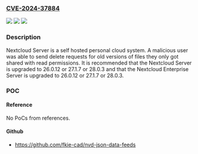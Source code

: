 ### [CVE-2024-37884](https://cve.mitre.org/cgi-bin/cvename.cgi?name=CVE-2024-37884)
![](https://img.shields.io/static/v1?label=Product&message=security-advisories&color=blue)
![](https://img.shields.io/static/v1?label=Version&message=%3D%20%3E%3D%2026.0.0%2C%20%3C%2026.0.13%20&color=brighgreen)
![](https://img.shields.io/static/v1?label=Vulnerability&message=CWE-284%3A%20Improper%20Access%20Control&color=brighgreen)

### Description

Nextcloud Server is a self hosted personal cloud system. A malicious user was able to send delete requests for old versions of files they only got shared with read permissions. It is recommended that the Nextcloud Server is upgraded to 26.0.12 or 27.1.7 or 28.0.3 and that the Nextcloud Enterprise Server is upgraded to 26.0.12 or 27.1.7 or 28.0.3.

### POC

#### Reference
No PoCs from references.

#### Github
- https://github.com/fkie-cad/nvd-json-data-feeds

